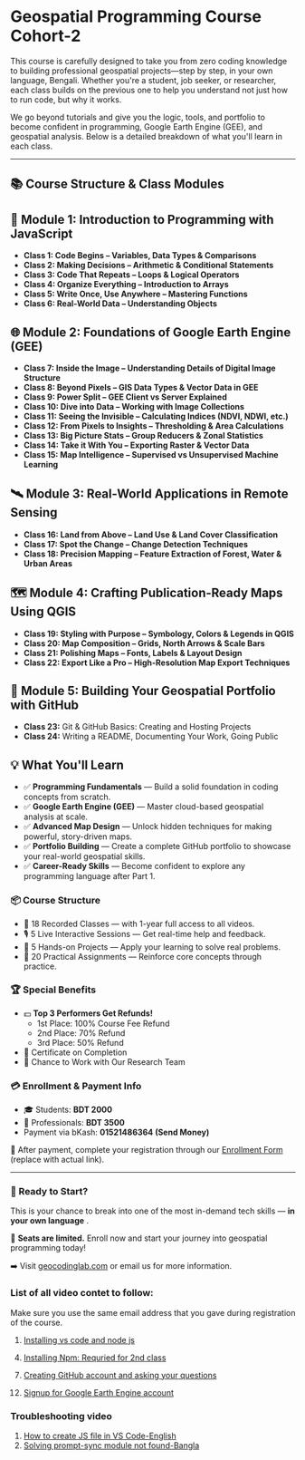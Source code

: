 # **Geospatial Programming Course Cohort-2**

This course is carefully designed to take you from zero coding knowledge to building professional geospatial projects—step by step, in your own language, Bengali. Whether you're a student, job seeker, or researcher, each class builds on the previous one to help you understand not just how to run code, but why it works.

We go beyond tutorials and give you the logic, tools, and portfolio to become confident in programming, Google Earth Engine (GEE), and geospatial analysis. Below is a detailed breakdown of what you'll learn in each class.

---

## 📚 Course Structure & Class Modules

## 🔰 Module 1: Introduction to Programming with JavaScript

* **Class 1: Code Begins – Variables, Data Types & Comparisons**
* **Class 2: Making Decisions – Arithmetic & Conditional Statements**
* **Class 3: Code That Repeats – Loops & Logical Operators**
* **Class 4: Organize Everything – Introduction to Arrays**
* **Class 5: Write Once, Use Anywhere – Mastering Functions**
* **Class 6: Real-World Data – Understanding Objects**

## 🌐 Module 2: Foundations of Google Earth Engine (GEE)

* **Class 7: Inside the Image – Understanding Details of Digital Image Structure**
* **Class 8: Beyond Pixels – GIS Data Types & Vector Data in GEE**
* **Class 9: Power Split – GEE Client vs Server Explained**
* **Class 10: Dive into Data – Working with Image Collections**
* **Class 11: Seeing the Invisible – Calculating Indices (NDVI, NDWI, etc.)**
* **Class 12: From Pixels to Insights – Thresholding & Area Calculations**
* **Class 13: Big Picture Stats – Group Reducers & Zonal Statistics**
* **Class 14: Take it With You – Exporting Raster & Vector Data**
* **Class 15: Map Intelligence – Supervised vs Unsupervised Machine Learning**

## 🛰️ Module 3: Real-World Applications in Remote Sensing

* **Class 16: Land from Above – Land Use & Land Cover Classification**
* **Class 17: Spot the Change – Change Detection Techniques**
* **Class 18: Precision Mapping – Feature Extraction of Forest, Water & Urban Areas**

## 🗺️ Module 4: Crafting Publication-Ready Maps Using QGIS

* **Class 19: Styling with Purpose – Symbology, Colors & Legends in QGIS**
* **Class 20: Map Composition – Grids, North Arrows & Scale Bars**
* **Class 21: Polishing Maps – Fonts, Labels & Layout Design**
* **Class 22: Export Like a Pro – High-Resolution Map Export Techniques**

## 💼 Module 5: Building Your Geospatial Portfolio with GitHub

* **Class 23:** Git & GitHub Basics: Creating and Hosting Projects
* **Class 24:** Writing a README, Documenting Your Work, Going Public

## 💡 What You'll Learn

* ✅ **Programming Fundamentals** — Build a solid foundation in coding concepts from scratch.
* ✅ **Google Earth Engine (GEE)** — Master cloud-based geospatial analysis at scale.
* ✅ **Advanced Map Design** — Unlock hidden techniques for making powerful, story-driven maps.
* ✅ **Portfolio Building** — Create a complete GitHub portfolio to showcase your real-world geospatial skills.
* ✅ **Career-Ready Skills** — Become confident to explore any programming language after Part 1.

### 📦 Course Structure

* 🎥 18 Recorded Classes —  with 1-year full access to all videos.
* 🎙️ 5 Live Interactive Sessions — Get real-time help and feedback.
* 🧪 5 Hands-on Projects — Apply your learning to solve real problems.
* 📝 20 Practical Assignments — Reinforce core concepts through practice.

### 🏆 Special Benefits

* 💵 **Top 3 Performers Get Refunds!**
  * 1st Place: 100% Course Fee Refund
  * 2nd Place: 70% Refund
  * 3rd Place: 50% Refund
* 📜 Certificate on Completion
* 🔬 Chance to Work with Our Research Team

### 💳 Enrollment & Payment Info

* 🎓 Students: **BDT 2000**
* 💼 Professionals: **BDT 3500**
* Payment via bKash: **01521486364 (Send Money)**

📝 After payment, complete your registration through our [Enrollment Form](#) (replace with actual link).

---

### 🚀 Ready to Start?

This is your chance to break into one of the most in-demand tech skills —  **in your own language** .

📩 **Seats are limited.** Enroll now and start your journey into geospatial programming today!

➡️ Visit [geocodinglab.com](http://geocodinglab.com/) or email us for more information.



### **List of all video contet to follow:**

Make sure you use the same email address that you gave during registration of the course.

1. [Installing vs code and node js](https://youtu.be/Q1DB41aiV4Y?si=AYn20G9hmRctcNeJ)
<!-- 2. [1st class part-1](https://drive.google.com/file/d/1Y1OiFRidijEs7S_u3yhuocXJkin_JXWP/view?usp=drive_link)
3. [1st class part-2](https://drive.google.com/file/d/1jBoXTfc0hzYxJj92jcmAUUX1tg5Lnu3-/view?usp=drive_link) -->
4. [Installing Npm: Requried for 2nd class ](https://youtu.be/AqVNAOXOSN0)
<!-- 5. [2nd class](https://youtu.be/2oPc2RAzAt0)
6. [3rd class](https://youtu.be/TfZvwFouCjE) -->
7. [Creating GitHub account and asking your questions](https://www.youtube.com/watch?v=n6PiBM-cudM)
<!-- 8. [4th class](https://www.youtube.com/watch?v=2M7UNE9a4Ek)
9. [5th class](https://www.youtube.com/watch?v=NzS0iuZm-y0)
10. [6th class](https://www.youtube.com/watch?v=R97uPjvqbnc&feature=youtu.be)
11. [7th class](https://youtu.be/xwlE6-lY2Mk) -->
12. [Signup for Google Earth Engine account](https://youtu.be/NQDSess-HBQ)

### Troubleshooting video

1. [How to create JS file in VS Code-English](https://youtu.be/Fw851CKuyCM)
2. [Solving prompt-sync module not found-Bangla](https://www.youtube.com/watch?v=doIYvq4ZJxA&t=8s)








